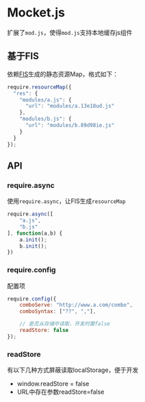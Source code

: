 # Mocket.js

扩展了`mod.js`，使得`mod.js`支持本地缓存js组件

## 基于FIS
依赖[FIS](http://fis.baidu.com/)生成的静态资源Map，格式如下：
```javascript
require.resourceMap({
  "res": {
    "modules/a.js": {
      "url": "modules/a.13e18ud.js"
    },
    "modules/b.js": {
      "url": "modules/b.89d98ie.js"
    }
  }
});
```

## API

### require.async

使用`require.async`，让FIS生成`resourceMap`

```javascript
require.async([
	"a.js",
	"b.js"
], function(a,b) {
	a.init();
	b.init();
})

```
### require.config

配置项
```javascript
require.config({
	comboServe: "http://www.a.com/combo",
	comboSyntax: ["??", ","],

	// 是否从存储中读取，开发时置false
	readStore: false
});
```

### readStore

有以下几种方式屏蔽读取localStorage，便于开发

* window.readStore = false
* URL中存在参数readStore=false